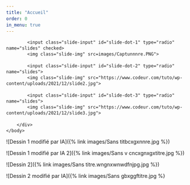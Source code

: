 ```yaml
---
title: "Accueil"
order: 0
in_menu: true
---
```

<!DOCTYPE html>
<html>
    <head>
        <title>Custom Slider</title>
    </head>
    <body>
        <div class="slider-container">
            <div class="menu">
                <label for="slide-dot-1"></label>
                <label for="slide-dot-2"></label>
                <label for="slide-dot-3"></label>
            </div>

            <input class="slide-input" id="slide-dot-1" type="radio" name="slides" checked>
            <img class="slide-img" src=images/Captunnnre.PNG">

            <input class="slide-input" id="slide-dot-2" type="radio" name="slides">
            <img class="slide-img" src="https://www.codeur.com/tuto/wp-content/uploads/2021/12/slide2.jpg">

            <input class="slide-input" id="slide-dot-3" type="radio" name="slides">
            <img class="slide-img" src="https://www.codeur.com/tuto/wp-content/uploads/2021/12/slide3.jpg">

        </div>
    </body>
</html> 





![Dessin 1 modifié par IA]({% link images/Sans titbcxgxnnre.jpg %})

![Dessin 1 modifié par IA 2]({% link images/Sans v cncxgnxgxtitre.jpg %})

![Dessin 2]({% link images/Sans titre.wngnxwnwdfnjpg.jpg %})

![Dessin 2 modifié par IA]({% link images/Sans gbxggftitre.jpg %} 